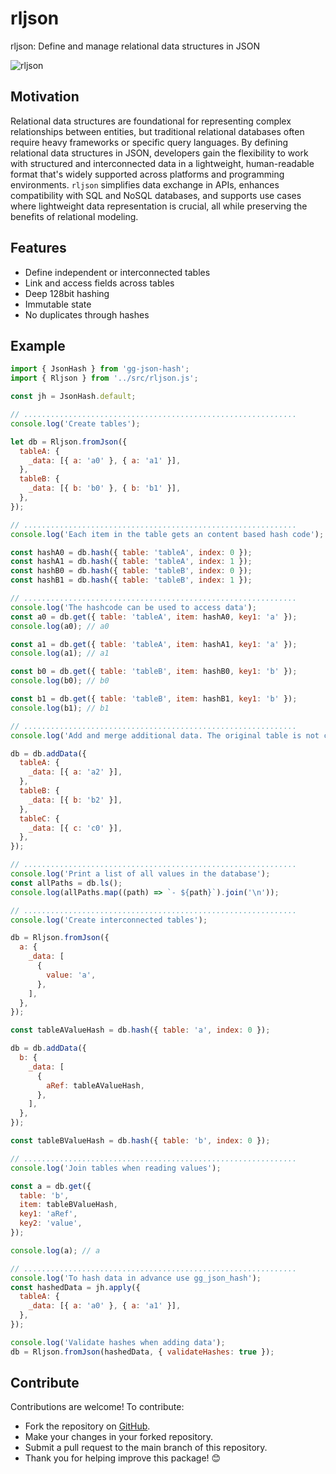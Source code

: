 # rljson

rljson: Define and manage relational data structures in JSON

![rljson](https://github.com/inlavigo/rljson/raw/main/rljson.webp)

## Motivation

Relational data structures are foundational for representing complex
relationships between entities, but traditional relational databases often
require heavy frameworks or specific query languages. By defining relational
data structures in JSON, developers gain the flexibility to work with structured
and interconnected data in a lightweight, human-readable format that's widely
supported across platforms and programming environments. `rljson` simplifies
data exchange in APIs, enhances compatibility with SQL and NoSQL databases, and
supports use cases where lightweight data representation is crucial, all while
preserving the benefits of relational modeling.

## Features

- Define independent or interconnected tables
- Link and access fields across tables
- Deep 128bit hashing
- Immutable state
- No duplicates through hashes

## Example

```js
import { JsonHash } from 'gg-json-hash';
import { Rljson } from '../src/rljson.js';

const jh = JsonHash.default;

// .............................................................
console.log('Create tables');

let db = Rljson.fromJson({
  tableA: {
    _data: [{ a: 'a0' }, { a: 'a1' }],
  },
  tableB: {
    _data: [{ b: 'b0' }, { b: 'b1' }],
  },
});

// .............................................................
console.log('Each item in the table gets an content based hash code');

const hashA0 = db.hash({ table: 'tableA', index: 0 });
const hashA1 = db.hash({ table: 'tableA', index: 1 });
const hashB0 = db.hash({ table: 'tableB', index: 0 });
const hashB1 = db.hash({ table: 'tableB', index: 1 });

// .............................................................
console.log('The hashcode can be used to access data');
const a0 = db.get({ table: 'tableA', item: hashA0, key1: 'a' });
console.log(a0); // a0

const a1 = db.get({ table: 'tableA', item: hashA1, key1: 'a' });
console.log(a1); // a1

const b0 = db.get({ table: 'tableB', item: hashB0, key1: 'b' });
console.log(b0); // b0

const b1 = db.get({ table: 'tableB', item: hashB1, key1: 'b' });
console.log(b1); // b1

// .............................................................
console.log('Add and merge additional data. The original table is not changed');

db = db.addData({
  tableA: {
    _data: [{ a: 'a2' }],
  },
  tableB: {
    _data: [{ b: 'b2' }],
  },
  tableC: {
    _data: [{ c: 'c0' }],
  },
});

// .............................................................
console.log('Print a list of all values in the database');
const allPaths = db.ls();
console.log(allPaths.map((path) => `- ${path}`).join('\n'));

// .............................................................
console.log('Create interconnected tables');

db = Rljson.fromJson({
  a: {
    _data: [
      {
        value: 'a',
      },
    ],
  },
});

const tableAValueHash = db.hash({ table: 'a', index: 0 });

db = db.addData({
  b: {
    _data: [
      {
        aRef: tableAValueHash,
      },
    ],
  },
});

const tableBValueHash = db.hash({ table: 'b', index: 0 });

// .............................................................
console.log('Join tables when reading values');

const a = db.get({
  table: 'b',
  item: tableBValueHash,
  key1: 'aRef',
  key2: 'value',
});

console.log(a); // a

// .............................................................
console.log('To hash data in advance use gg_json_hash');
const hashedData = jh.apply({
  tableA: {
    _data: [{ a: 'a0' }, { a: 'a1' }],
  },
});

console.log('Validate hashes when adding data');
db = Rljson.fromJson(hashedData, { validateHashes: true });
```

## Contribute

Contributions are welcome! To contribute:

- Fork the repository on [GitHub](https://github.com/inlavigo/rljson-js.git).
- Make your changes in your forked repository.
- Submit a pull request to the main branch of this repository.
- Thank you for helping improve this package! 😊
